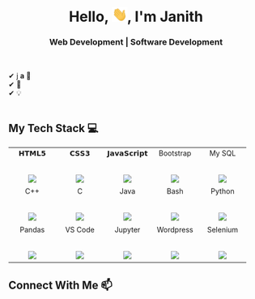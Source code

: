 <h1 align="center">Hello, <img src="https://raw.githubusercontent.com/ABSphreak/ABSphreak/master/gifs/Hi.gif" width="30px">, I'm Janith</h1>
<h3 align="center"> Web Development | Software Development </h3>
<p align="center">
<br>

✔ j **a** 🚀<br>
✔  📱<br>
✔  💡<br>
  <br>

## My Tech Stack 💻

<table>
  <tbody>
    <tr valign="top">
      <td width="20%" align="center">
        <span>𝗛𝗧𝗠𝗟𝟱</span><br><br><br>
        <img height="64px" src="https://cdn.svgporn.com/logos/html-5.svg">
      </td>
      <td width="20%" align="center">
        <span>𝗖𝗦𝗦𝟯</span><br><br><br>
        <img height="64px" src="https://cdn.svgporn.com/logos/css-3.svg">
      </td>
      <td width="20%" align="center">
        <span>𝗝𝗮𝘃𝗮𝗦𝗰𝗿𝗶𝗽𝘁</span><br><br><br>
        <img height="64px" src="https://cdn.svgporn.com/logos/javascript.svg">
      </td>
      <td width="20%" align="center">
        <span>Bootstrap</span><br><br><br>
        <img height="64px" src="https://cdn.svgporn.com/logos/bootstrap.svg">
      </td>
      <td width="20%" align="center">
        <span>My SQL</span><br><br><br>
        <img height="64px" src="https://cdn.svgporn.com/logos/mysql.svg">
      </td>                                                                
    </tr>
    <tr valign="top">
      <td width="20%" align="center">
        <span>C++</span><br><br><br>
        <img height="64px" src="https://cdn.svgporn.com/logos/c-plusplus.svg">
      </td>
      <td width="20%" align="center">
        <span>C</span><br><br><br>
        <img height="64px" src="https://www.mycplus.com/mycplus/wp-content/uploads/2020/10/c.png">
      </td>
      <td width="20%" align="center">
        <span>Java</span><br><br><br>
        <img height="64px" src="https://cdn.svgporn.com/logos/java.svg">
      </td>
      <td width="20%" align="center">
        <span>Bash</span><br><br><br>
        <img height="64px" src="https://cdn.svgporn.com/logos/bash-icon.svg">
      </td>
      <td width="20%" align="center">
        <span>Python</span><br><br><br>
        <img height="64px" src="https://cdn.svgporn.com/logos/python.svg">
      </td>
    </tr>
    <tr valign="top">
      <td width="20%" align="center">
        <span>Pandas</span><br><br><br>
        <img height="64px" src="https://pandas.pydata.org/static/img/pandas_white.svg">
      </td>
      <td width="20%" align="center">
        <span>VS Code</span><br><br><br>
        <img height="64px" src="https://cdn.svgporn.com/logos/visual-studio-code.svg">
      </td>
      <td width="20%" align="center">
        <span>Jupyter</span><br><br><br>
        <img height="64px" src="https://cdn.svgporn.com/logos/jupyter.svg">
      </td>
      <td width="20%" align="center">
        <span>Wordpress</span><br><br><br>
        <img height="64px" src="https://cdn.svgporn.com/logos/wordpress-icon.svg">
      </td>
      <td width="20%" align="center">
        <span>Selenium</span><br><br><br>
        <img height="64px" src="https://cdn.svgporn.com/logos/selenium.svg">
      </td>
    </tr>
  </tbody>
</table>

## Connect With Me 📫

